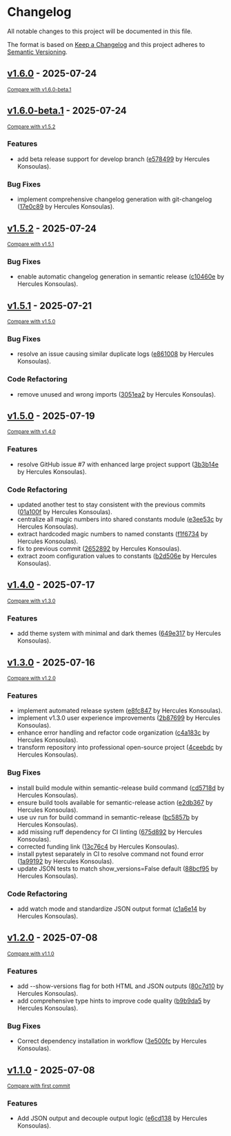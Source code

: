 # Changelog

All notable changes to this project will be documented in this file.

The format is based on [Keep a Changelog](http://keepachangelog.com/en/1.0.0/)
and this project adheres to [Semantic Versioning](http://semver.org/spec/v2.0.0.html).

<!-- insertion marker -->
## [v1.6.0](https://github.com/dyka3773/mvn-tree-visualizer/releases/tag/v1.6.0) - 2025-07-24

<small>[Compare with v1.6.0-beta.1](https://github.com/dyka3773/mvn-tree-visualizer/compare/v1.6.0-beta.1...v1.6.0)</small>

## [v1.6.0-beta.1](https://github.com/dyka3773/mvn-tree-visualizer/releases/tag/v1.6.0-beta.1) - 2025-07-24

<small>[Compare with v1.5.2](https://github.com/dyka3773/mvn-tree-visualizer/compare/v1.5.2...v1.6.0-beta.1)</small>

### Features

- add beta release support for develop branch ([e578499](https://github.com/dyka3773/mvn-tree-visualizer/commit/e5784991ae136242fd4c8ddb929704f2b6f77616) by Hercules Konsoulas).

### Bug Fixes

- implement comprehensive changelog generation with git-changelog ([17e0c89](https://github.com/dyka3773/mvn-tree-visualizer/commit/17e0c894dfaff23ab464be52c9e1df8ac4bf71bc) by Hercules Konsoulas).

## [v1.5.2](https://github.com/dyka3773/mvn-tree-visualizer/releases/tag/v1.5.2) - 2025-07-24

<small>[Compare with v1.5.1](https://github.com/dyka3773/mvn-tree-visualizer/compare/v1.5.1...v1.5.2)</small>

### Bug Fixes

- enable automatic changelog generation in semantic release ([c10460e](https://github.com/dyka3773/mvn-tree-visualizer/commit/c10460e09e96510ae95e795dafae53ac28230c50) by Hercules Konsoulas).

## [v1.5.1](https://github.com/dyka3773/mvn-tree-visualizer/releases/tag/v1.5.1) - 2025-07-21

<small>[Compare with v1.5.0](https://github.com/dyka3773/mvn-tree-visualizer/compare/v1.5.0...v1.5.1)</small>

### Bug Fixes

- resolve an issue causing similar duplicate logs ([e861008](https://github.com/dyka3773/mvn-tree-visualizer/commit/e86100867de380ea37ff49a8b4d4659486bd7046) by Hercules Konsoulas).

### Code Refactoring

- remove unused and wrong imports ([3051ea2](https://github.com/dyka3773/mvn-tree-visualizer/commit/3051ea20b9f40f40c97a5b3aed5a67c167b75a99) by Hercules Konsoulas).

## [v1.5.0](https://github.com/dyka3773/mvn-tree-visualizer/releases/tag/v1.5.0) - 2025-07-19

<small>[Compare with v1.4.0](https://github.com/dyka3773/mvn-tree-visualizer/compare/v1.4.0...v1.5.0)</small>

### Features

- resolve GitHub issue #7 with enhanced large project support ([3b3b14e](https://github.com/dyka3773/mvn-tree-visualizer/commit/3b3b14e88608c4b1c64295bbf786a898e3b600be) by Hercules Konsoulas).

### Code Refactoring

- updated another test to stay consistent with the previous commits ([01a100f](https://github.com/dyka3773/mvn-tree-visualizer/commit/01a100f01587a3f2b43eaa9b6859d7c77e849202) by Hercules Konsoulas).
- centralize all magic numbers into shared constants module ([e3ee53c](https://github.com/dyka3773/mvn-tree-visualizer/commit/e3ee53cd99f146ca56265ea54c1ea3389ee1e1d8) by Hercules Konsoulas).
- extract hardcoded magic numbers to named constants ([f1f6734](https://github.com/dyka3773/mvn-tree-visualizer/commit/f1f67347b401959d1700e2da36632e1eb87e6a34) by Hercules Konsoulas).
- fix to previous commit ([2652892](https://github.com/dyka3773/mvn-tree-visualizer/commit/265289286eafe94f3aeef649ed6856c587061941) by Hercules Konsoulas).
- extract zoom configuration values to constants ([b2d506e](https://github.com/dyka3773/mvn-tree-visualizer/commit/b2d506e7446e79e998be3bc6bd000930a7cab78c) by Hercules Konsoulas).

## [v1.4.0](https://github.com/dyka3773/mvn-tree-visualizer/releases/tag/v1.4.0) - 2025-07-17

<small>[Compare with v1.3.0](https://github.com/dyka3773/mvn-tree-visualizer/compare/v1.3.0...v1.4.0)</small>

### Features

- add theme system with minimal and dark themes ([649e317](https://github.com/dyka3773/mvn-tree-visualizer/commit/649e317dac9531cc16b03cba3602994188468bf9) by Hercules Konsoulas).

## [v1.3.0](https://github.com/dyka3773/mvn-tree-visualizer/releases/tag/v1.3.0) - 2025-07-16

<small>[Compare with v1.2.0](https://github.com/dyka3773/mvn-tree-visualizer/compare/v1.2.0...v1.3.0)</small>

### Features

- implement automated release system ([e8fc847](https://github.com/dyka3773/mvn-tree-visualizer/commit/e8fc8472ecbc3ebc7376b07f43aae63a27f299bc) by Hercules Konsoulas).
- implement v1.3.0 user experience improvements ([2b87699](https://github.com/dyka3773/mvn-tree-visualizer/commit/2b8769903c34527542ee491ea9ac58f46e439e23) by Hercules Konsoulas).
- enhance error handling and refactor code organization ([c4a183c](https://github.com/dyka3773/mvn-tree-visualizer/commit/c4a183c59380c30d6fe74e8609fc5eb706e88c85) by Hercules Konsoulas).
- transform repository into professional open-source project ([4ceebdc](https://github.com/dyka3773/mvn-tree-visualizer/commit/4ceebdc886c87eb0d9852259a3aa06d0bc610ab2) by Hercules Konsoulas).

### Bug Fixes

- install build module within semantic-release build command ([cd5718d](https://github.com/dyka3773/mvn-tree-visualizer/commit/cd5718d56cd91934b55285c46713bb6cd738b4fa) by Hercules Konsoulas).
- ensure build tools available for semantic-release action ([e2db367](https://github.com/dyka3773/mvn-tree-visualizer/commit/e2db367f3ebd14768eee5efc5d7515fab0f48c1c) by Hercules Konsoulas).
- use uv run for build command in semantic-release ([bc5857b](https://github.com/dyka3773/mvn-tree-visualizer/commit/bc5857b080224b2489542470bff9beabf84b59fa) by Hercules Konsoulas).
- add missing ruff dependency for CI linting ([675d892](https://github.com/dyka3773/mvn-tree-visualizer/commit/675d89209db91d0bbf234b7872a5a1893d81b729) by Hercules Konsoulas).
- corrected funding link ([13c76c4](https://github.com/dyka3773/mvn-tree-visualizer/commit/13c76c4ad99ead6ecb5d7471c07b5ea5a22ffc8f) by Hercules Konsoulas).
- install pytest separately in CI to resolve command not found error ([1a99192](https://github.com/dyka3773/mvn-tree-visualizer/commit/1a991927a9d94a405170d93660b62f89513e0056) by Hercules Konsoulas).
- update JSON tests to match show_versions=False default ([88bcf95](https://github.com/dyka3773/mvn-tree-visualizer/commit/88bcf951f08243c97ddf8d3f3fa4c26e3f7de41d) by Hercules Konsoulas).

### Code Refactoring

- add watch mode and standardize JSON output format ([c1a6e14](https://github.com/dyka3773/mvn-tree-visualizer/commit/c1a6e143120031b4f9cf2417cb5db32a35899ddb) by Hercules Konsoulas).

## [v1.2.0](https://github.com/dyka3773/mvn-tree-visualizer/releases/tag/v1.2.0) - 2025-07-08

<small>[Compare with v1.1.0](https://github.com/dyka3773/mvn-tree-visualizer/compare/v1.1.0...v1.2.0)</small>

### Features

- add --show-versions flag for both HTML and JSON outputs ([80c7d10](https://github.com/dyka3773/mvn-tree-visualizer/commit/80c7d1089e21c3a345bdc9a61242ed1233605a0e) by Hercules Konsoulas).
- add comprehensive type hints to improve code quality ([b9b9da5](https://github.com/dyka3773/mvn-tree-visualizer/commit/b9b9da5a48b3c40feeca40de0c69eef3316afc7f) by Hercules Konsoulas).

### Bug Fixes

- Correct dependency installation in workflow ([3e500fc](https://github.com/dyka3773/mvn-tree-visualizer/commit/3e500fc76927b736a0f529ad8b2261b6735b949d) by Hercules Konsoulas).

## [v1.1.0](https://github.com/dyka3773/mvn-tree-visualizer/releases/tag/v1.1.0) - 2025-07-08

<small>[Compare with first commit](https://github.com/dyka3773/mvn-tree-visualizer/compare/58ba414323de8d69f0f80a514cf9bb14f40fa22c...v1.1.0)</small>

### Features

- Add JSON output and decouple output logic ([e6cd138](https://github.com/dyka3773/mvn-tree-visualizer/commit/e6cd13836f93221f2dbd334574ca614d7dbe0e4a) by Hercules Konsoulas).
